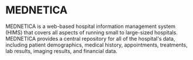 # MEDNETICA
MEDNETICA is a web-based hospital information management system (HIMS) that covers all aspects of running small to large-sized hospitals.  MEDNETICA provides a central repository for all of the hospital's data, including patient demographics, medical history, appointments, treatments, lab results, imaging results, and financial data. 
